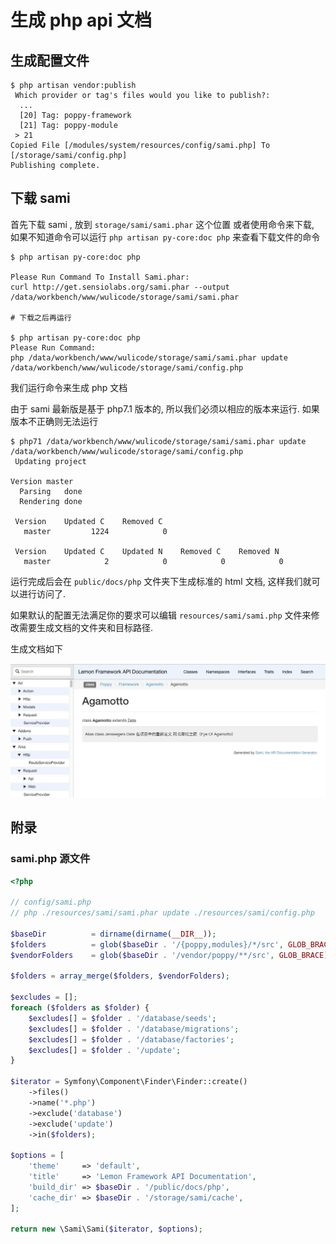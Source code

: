 # 生成 php api 文档

## 生成配置文件

```
$ php artisan vendor:publish
 Which provider or tag's files would you like to publish?:
  ...
  [20] Tag: poppy-framework
  [21] Tag: poppy-module
 > 21
Copied File [/modules/system/resources/config/sami.php] To [/storage/sami/config.php]
Publishing complete.
```

## 下载 sami

首先下载 sami , 放到 `storage/sami/sami.phar` 这个位置 或者使用命令来下载, 如果不知道命令可以运行 `php artisan py-core:doc php`
来查看下载文件的命令

```
$ php artisan py-core:doc php

Please Run Command To Install Sami.phar:
curl http://get.sensiolabs.org/sami.phar --output /data/workbench/www/wulicode/storage/sami/sami.phar

# 下载之后再运行

$ php artisan py-core:doc php
Please Run Command:
php /data/workbench/www/wulicode/storage/sami/sami.phar update /data/workbench/www/wulicode/storage/sami/config.php
```

我们运行命令来生成 php 文档

由于 sami 最新版是基于 php7.1 版本的, 所以我们必须以相应的版本来运行. 如果版本不正确则无法运行

```
$ php71 /data/workbench/www/wulicode/storage/sami/sami.phar update /data/workbench/www/wulicode/storage/sami/config.php
 Updating project

Version master
  Parsing   done
  Rendering done

 Version    Updated C    Removed C
   master         1224            0

 Version    Updated C    Updated N    Removed C    Removed N
   master            2            0            0            0
```

运行完成后会在 `public/docs/php` 文件夹下生成标准的 html 文档, 这样我们就可以进行访问了.

如果默认的配置无法满足你的要求可以编辑 `resources/sami/sami.php`
文件来修改需要生成文档的文件夹和目标路径.

生成文档如下

![023624](./media/15810398480492/023624.png)

## 附录

### sami.php 源文件

```php
<?php

// config/sami.php
// php ./resources/sami/sami.phar update ./resources/sami/config.php

$baseDir          = dirname(dirname(__DIR__));
$folders          = glob($baseDir . '/{poppy,modules}/*/src', GLOB_BRACE);
$vendorFolders    = glob($baseDir . '/vendor/poppy/**/src', GLOB_BRACE);

$folders = array_merge($folders, $vendorFolders);

$excludes = [];
foreach ($folders as $folder) {
    $excludes[] = $folder . '/database/seeds';
    $excludes[] = $folder . '/database/migrations';
    $excludes[] = $folder . '/database/factories';
    $excludes[] = $folder . '/update';
}

$iterator = Symfony\Component\Finder\Finder::create()
    ->files()
    ->name('*.php')
    ->exclude('database')
    ->exclude('update')
    ->in($folders);

$options = [
    'theme'     => 'default',
    'title'     => 'Lemon Framework API Documentation',
    'build_dir' => $baseDir . '/public/docs/php',
    'cache_dir' => $baseDir . '/storage/sami/cache',
];

return new \Sami\Sami($iterator, $options);
```
